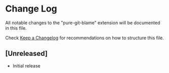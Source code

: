# Change Log

All notable changes to the "pure-git-blame" extension will be documented in this file.

Check [Keep a Changelog](http://keepachangelog.com/) for recommendations on how to structure this file.

## [Unreleased]

- Initial release